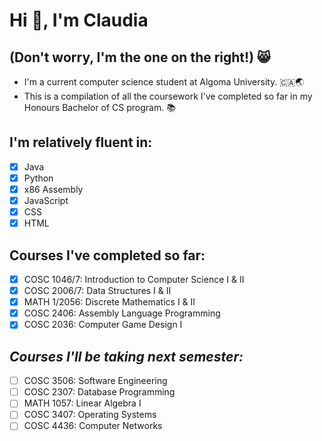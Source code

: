 # Hi 👋, I'm Claudia
## (Don't worry, I'm the one on the right!) 😸


- I'm a current computer science student at Algoma University. 🇨🇦🌏
- This is a compilation of all the coursework I've completed so far in my Honours Bachelor of CS program. 📚

## I'm relatively fluent in:
 - [x] Java
 - [x] Python
 - [x] x86 Assembly
 - [x] JavaScript
 - [x] CSS
 - [x] HTML

## Courses I've completed so far:
 - [x] COSC 1046/7: Introduction to Computer Science I & II
 - [x] COSC 2006/7: Data Structures I & II
 - [x] MATH 1/2056: Discrete Mathematics I & II
 - [x] COSC 2406: Assembly Language Programming
 - [x] COSC 2036: Computer Game Design I

## *Courses I'll be taking next semester:*
 - [ ] COSC 3506: Software Engineering
 - [ ] COSC 2307: Database Programming
 - [ ] MATH 1057: Linear Algebra I
 - [ ] COSC 3407: Operating Systems
 - [ ] COSC 4436: Computer Networks
